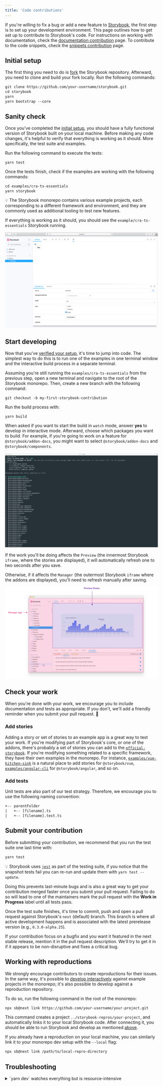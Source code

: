 ```yaml
---
title: 'Code contributions'
---
```


If you're willing to fix a bug or add a new feature to [Storybook](https://github.com/storybookjs/storybook), the first step is to set up your development environment. This page outlines how to get set up to contribute to Storybook's code. For instructions on working with documentation, check the [documentation contribution](./documentation-updates.md) page. To contribute to the code snippets, check the [snippets contribution](./new-snippets.md) page.

## Initial setup

The first thing you need to do is [fork](https://docs.github.com/en/github/getting-started-with-github/quickstart/fork-a-repo) the Storybook repository. Afterward, you need to clone and build your fork locally. Run the following commands:

```shell
git clone https://github.com/your-username/storybook.git
cd storybook
yarn
yarn bootstrap --core
```

## Sanity check

Once you've completed the [initial setup](#initial-setup), you should have a fully functional version of Storybook built on your local machine. Before making any code changes, it's helpful to verify that everything is working as it should. More specifically, the test suite and examples.

Run the following command to execute the tests:

```shell
yarn test
```

Once the tests finish, check if the examples are working with the following commands:

```shell
cd examples/cra-ts-essentials
yarn storybook
```

<div class="aside">
💡 The Storybook monorepo contains various example projects, each corresponding to a different framework and environment, and they are commonly used as additional tooling to test new features.
</div>

If everything is working as it should, you should see the `example/cra-ts-essentials` Storybook running.

![Example Storybook running](./storybook-cra-examples-optimized.png)

## Start developing

Now that you've [verified your setup](#sanity-check), it's time to jump into code. The simplest way to do this is to run one of the examples in one terminal window and the interactive build process in a separate terminal.

Assuming you're still running the `examples/cra-ts-essentials` from the previous step, open a new terminal and navigate to the root of the Storybook monorepo. Then, create a new branch with the following command:

```shell
git checkout -b my-first-storybook-contribution
```

Run the build process with:

```shell
yarn build
```

When asked if you want to start the build in `watch` mode, answer **yes** to develop in interactive mode. Afterward, choose which packages you want to build. For example, if you're going to work on a feature for `@storybook/addon-docs`, you might want to select `@storybook/addon-docs` and `@storybook/components`.

![Storybook package selector](./storybook-build-packages-selection-optimized.png)

If the work you'll be doing affects the `Preview` (the innermost Storybook `iframe`, where the stories are displayed), it will automatically refresh one to two seconds after you save.

Otherwise, if it affects the `Manager` (the outermost Storybook `iframe` where the addons are displayed), you'll need to refresh manually after saving.

![Storybook UI](./storybook-manager-preview.jpg)

## Check your work

When you're done with your work, we encourage you to include documentation and tests as appropriate. If you don't, we'll add a friendly reminder when you submit your pull request. 🧐

### Add stories

Adding a story or set of stories to an example app is a great way to test your work. If you're modifying part of Storybook's core, or one of the addons, there's probably a set of stories you can add to the [`official-storybook`](../../examples/official-storybook). If you're modifying something related to a specific framework, they have their own examples in the monorepo. For instance, [`examples/vue-kitchen-sink`](../../examples/vue-kitchen-sink) is a natural place to add stories for `@storybook/vue`, [`examples/angular-cli`](../../examples/angular-cli) for `@storybook/angular`, and so on.

### Add tests

Unit tests are also part of our test strategy. Therefore, we encourage you to use the following naming convention:

```
+-- parentFolder
|   +-- [filename].ts
|   +-- [filename].test.ts
```

## Submit your contribution

Before submitting your contribution, we recommend that you run the test suite one last time with:

```sh
yarn test
```

<div class="aside">
💡  Storybook uses <a href="https://jestjs.io/"><code>jest</code></a> as part of the testing suite, if you notice that the snapshot tests fail you can re-run and update them with <code>yarn test --update</code>.
</div>

Doing this prevents last-minute bugs and is also a great way to get your contribution merged faster once you submit your pull request. Failing to do so will lead to one of the maintainers mark the pull request with the **Work in Progress** label until all tests pass.

Once the test suite finishes, it's time to commit, push and open a pull request against Storybook's `next` (default) branch. This branch is where all active development happens and is associated with the latest prerelease version (e.g., `6.3.0-alpha.25`).

If your contribution focus on a bugfix and you want it featured in the next stable release, mention it in the pull request description. We'll try to get it in if it appears to be non-disruptive and fixes a critical bug.

## Working with reproductions

We strongly encourage contributors to create reproductions for their issues. In the same way, it's possible to [develop interactively](#start-developing) against example projects in the monorepo; it's also possible to develop against a reproduction repository.

To do so, run the following command in the root of the monorepo:

```sh
npx sb@next link https://github.com/your-username/your-project.git
```

This command creates a project `../storybook-repros/your-project`, and automatically links it to your local Storybook code. After connecting it, you should be able to run Storybook and develop as mentioned [above](#start-developing).

If you already have a reproduction on your local machine, you can similarly link it to your monorepo dev setup with the `--local` flag:

```sh
npx sb@next link /path/to/local-repro-directory
```

## Troubleshooting

<details>

<summary>`yarn dev` watches everything but is resource-intensive</summary>

It's troublesome to know which packages you're going to change ahead of time, and watching all of them can be highly demanding, even on modern machines. If you're working on a powerful enough machine, you can use `yarn dev` instead of `yarn build`.

</details>
